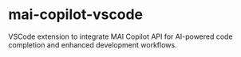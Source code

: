 # mai-copilot-vscode
VSCode extension to integrate MAI Copilot API for AI-powered code completion and enhanced development workflows.
